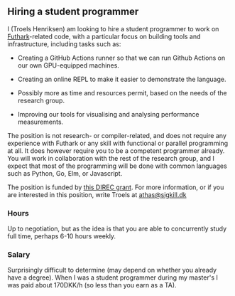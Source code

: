 ## Hiring a student programmer

I (Troels Henriksen) am looking to hire a student programmer to work
on [Futhark](https://futhark-lang.org)-related code, with a particular
focus on building tools and infrastructure, including tasks such as:

* Creating a GitHub Actions runner so that we can run Github Actions
  on our own GPU-equipped machines.

* Creating an online REPL to make it easier to demonstrate the
  language.

* Possibly more as time and resources permit, based on the needs of
  the research group.

* Improving our tools for visualising and analysing performance
  measurements.

The position is not research- or compiler-related, and does not
require any experience with Futhark or any skill with functional or
parallel programming at all.  It does however require you to be a
competent programmer already.  You will work in collaboration with the
rest of the research group, and I expect that most of the programming
will be done with common languages such as Python, Go, Elm, or
Javascript.

The position is funded by [this DIREC
grant](https://direc.dk/ergonomic-practical-effect-systems/).  For
more information, or if you are interested in this position, write
Troels at athas@sigkill.dk

### Hours

Up to negotiation, but as the idea is that you are able to
concurrently study full time, perhaps 6-10 hours weekly.

### Salary

Surprisingly difficult to determine (may depend on whether you already
have a degree).  When I was a student programmer during my master's I
was paid about 170DKK/h (so less than you earn as a TA).

